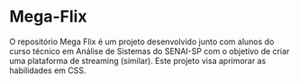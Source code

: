 # Mega-Flix
O repositório Mega Flix é um projeto desenvolvido junto com alunos do curso técnico em Análise de Sistemas do SENAI-SP com o objetivo de criar uma plataforma de streaming (similar). Este projeto visa aprimorar as habilidades em CSS.
